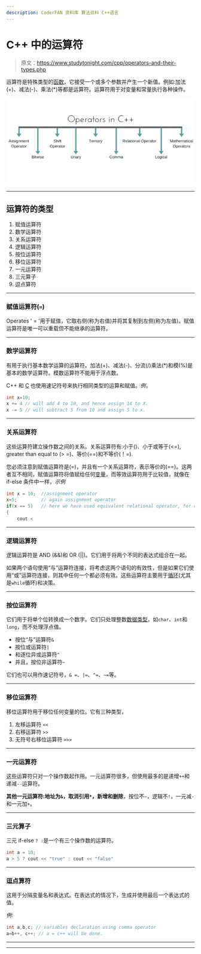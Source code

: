 ```yaml
---
description: CoderFAN 资料库 算法资料 C++语言
---
```


# C++ 中的运算符

> 原文：<https://www.studytonight.com/cpp/operators-and-their-types.php>

运算符是特殊类型的[函数](functions-in-cpp)，它接受一个或多个参数并产生一个新值。例如:加法(+)、减法(-)、乘法(*)等都是运算符。运算符用于对变量和常量执行各种操作。

![operators in C++](img/af61d1390c6563eb849413cb72d2c470.png)

* * *

## 运算符的类型

1.  赋值运算符
2.  数学运算符
3.  关系运算符
4.  逻辑运算符
5.  按位运算符
6.  移位运算符
7.  一元运算符
8.  三元算子
9.  逗点算符

* * *

### 赋值运算符(`=`)

Operates ' = '用于赋值，它取右侧(称为右值)并将其复制到左侧(称为左值)。赋值运算符是唯一可以重载但不能继承的运算符。

* * *

### 数学运算符

有用于执行基本数学运算的运算符。加法(+)、减法(-)、分流(/)乘法(*)和模(%)是基本的数学运算符。模数运算符不能用于浮点数。

C++ 和 [C](/c/overview-of-c.php) 也使用速记符号来执行相同类型的运算和赋值。*例*，

```cpp
int x=10;
x += 4 // will add 4 to 10, and hence assign 14 to X. 
x -= 5 // will subtract 5 from 10 and assign 5 to x. 
```

* * *

### 关系运算符

这些运算符建立操作数之间的关系。关系运算符有:小于()、小于或等于(<=), greater than equal to (> =)、等价(==)和不等价(！=).

您必须注意到赋值运算符是(=)，并且有一个关系运算符，表示等价的(==)。这两者互不相同，赋值运算符将值赋给任何[变量](variables-scope-details.php)，而等效运算符用于比较值，就像在 if-else 条件中一样，*示例*

```cpp
int x = 10;  //assignment operator
x=5;         // again assignment operator 
if(x == 5)   // here we have used equivalent relational operator, for comparison
{
    cout <
```

* * *

### 逻辑运算符

逻辑运算符是 AND (&&)和 OR (||)。它们用于将两个不同的表达式组合在一起。

如果两个语句使用“与”运算符连接，将考虑这两个语句的有效性，但是如果它们使用“或”运算符连接，则其中任何一个都必须有效。这些运算符主要用于[循环](loops-in-cpp)(尤其是`while`循环)和决策。

* * *

### 按位运算符

它们用于将单个位转换成一个数字。它们只处理整数[数据类型](datatypes-and-modifiers-in-cpp.php)，如`char`、`int`和`long`，而不处理浮点值。

*   按位“与”运算符`&`
*   按位或运算符`|`
*   和逐位异或运算符`^`
*   并且，按位非运算符`~`

它们也可以用作速记符号，`& =`、`|=`、`^=`、`~=`等。

* * *

### 移位运算符

移位运算符用于移位任何变量的位。它有三种类型，

1.  左移运算符 `<<`
2.  右移运算符 `>>`
3.  无符号右移位运算符 `>>>`

* * *

### 一元运算符

这些运算符只对一个操作数起作用。一元运算符很多，但使用最多的是递增`++`和递减`--`运算符。

**其他一元运算符:**地址为`&`，取消引用`*`，**新增**和**删除**，按位不`~`，逻辑不`!`，一元减`-`和一元加`+`。

* * *

### 三元算子

三元 if-else `? :`是一个有三个操作数的运算符。

```cpp
int a = 10;
a > 5 ? cout << "true" : cout << "false"
```

* * *

### 逗点算符

这用于分隔变量名和表达式。在表达式的情况下，生成并使用最后一个表达式的值。

*例*:

```cpp
int a,b,c; // variables declaration using comma operator
a=b++, c++; // a = c++ will be done. 
```

* * *

* * *